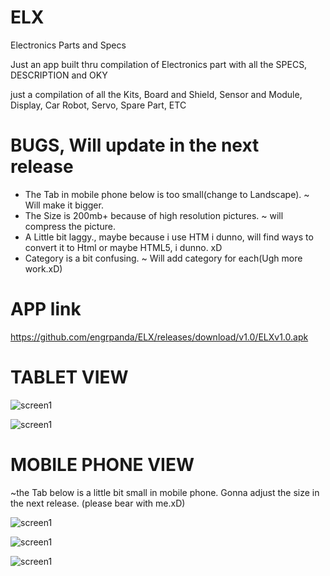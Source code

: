 # ELX
Electronics Parts and Specs


Just an app built thru compilation of Electronics part with all the SPECS, DESCRIPTION and OKY

just a compilation of all the Kits, Board and Shield, Sensor and Module, Display, Car Robot, Servo, Spare Part, ETC

# BUGS, Will update in the next release
* The Tab in mobile phone below is too small(change to Landscape). ~ Will make it bigger.
* The Size is 200mb+ because of high resolution pictures. ~ will compress the picture.
* A Little bit laggy., maybe because i use HTM i dunno, will find ways to convert it to Html or maybe HTML5, i dunno. xD
* Category is a bit confusing. ~ Will add category for each(Ugh more work.xD)

# APP link
https://github.com/engrpanda/ELX/releases/download/v1.0/ELXv1.0.apk

# TABLET VIEW

![screen1](https://github.com/engrpanda/ELX/blob/main/ss/1.PNG)


![screen1](https://github.com/engrpanda/ELX/blob/main/ss/2.PNG)

# MOBILE PHONE VIEW
~the Tab below is a little bit small in mobile phone. Gonna adjust the size in the next release. (please bear with me.xD)

![screen1](https://github.com/engrpanda/ELX/blob/main/ss/3.jpg)


![screen1](https://github.com/engrpanda/ELX/blob/main/ss/4.jpg)


![screen1](https://github.com/engrpanda/ELX/blob/main/ss/5.jpg)
